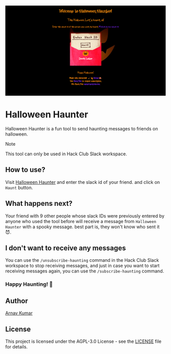 ![Halloween Haunter](halloweenhaunter.png)
# Halloween Haunter

Halloween Haunter is a fun tool to send haunting messages to friends on halloween.

> [!NOTE]
> This tool can only be used in Hack Club Slack workspace.

## How to use?
Visit [Halloween Haunter](https://halloweenhaunter.arnav.hackclub.app) and enter the slack id of your friend. and click on `Haunt` button.

## What happens next?

Your friend with 9 other people whose slack IDs were previously entered by anyone who used the tool before will receive a message from `Halloween Haunter` with a spooky message. best part is, they won't know who sent it 😈.

## I don't want to receive any messages

You can use the `/unsubscribe-haunting` command in the Hack Club Slack workspace to stop receiving messages, and just in case you want to start receiving messages again, you can use the `/subscribe-haunting` command.

### Happy Haunting! 👻

## Author
[Arnav Kumar](https://github.com/arnav-kr)

## License
This project is licensed under the AGPL-3.0 License - see the [LICENSE](LICENSE) file for details.
